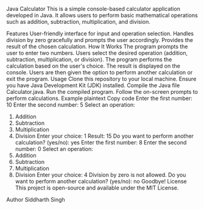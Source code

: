 Java Calculator
This is a simple console-based calculator application developed in Java. It allows users to perform basic mathematical operations such as addition, subtraction, multiplication, and division.

Features
User-friendly interface for input and operation selection.
Handles division by zero gracefully and prompts the user accordingly.
Provides the result of the chosen calculation.
How It Works
The program prompts the user to enter two numbers.
Users select the desired operation (addition, subtraction, multiplication, or division).
The program performs the calculation based on the user's choice.
The result is displayed on the console.
Users are then given the option to perform another calculation or exit the program.
Usage
Clone this repository to your local machine.
Ensure you have Java Development Kit (JDK) installed.
Compile the Java file Calculator.java.
Run the compiled program.
Follow the on-screen prompts to perform calculations.
Example
plaintext
Copy code
Enter the first number: 10
Enter the second number: 5
Select an operation:
1. Addition
2. Subtraction
3. Multiplication
4. Division
Enter your choice: 1
Result: 15
Do you want to perform another calculation? (yes/no): yes
Enter the first number: 8
Enter the second number: 0
Select an operation:
1. Addition
2. Subtraction
3. Multiplication
4. Division
Enter your choice: 4
Division by zero is not allowed.
Do you want to perform another calculation? (yes/no): no
Goodbye!
License
This project is open-source and available under the MIT License.

Author
Siddharth Singh
